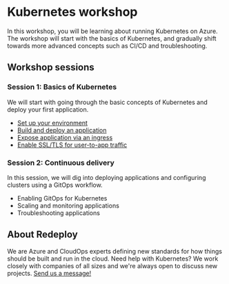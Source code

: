 # Kubernetes workshop

In this workshop, you will be learning about running Kubernetes on Azure. The workshop will start with the basics of Kubernetes, and gradually shift towards more advanced concepts such as CI/CD and troubleshooting.

## Workshop sessions

### Session 1: Basics of Kubernetes

We will start with going through the basic concepts of Kubernetes and deploy your first application.

* [Set up your environment](./labs/00-setup-environment.md)
* [Build and deploy an application](./labs/01-deploy-application.md)
* [Expose application via an ingress](./labs/02-deploy-ingress.md)
* [Enable SSL/TLS for user-to-app traffic](./labs/03-secure-ingress.md)

### Session 2: Continuous delivery

In this session, we will dig into deploying applications and configuring clusters using a GitOps workflow.

* Enabling GitOps for Kubernetes
* Scaling and monitoring applications
* Troubleshooting applications

## About Redeploy

We are Azure and CloudOps experts defining new standards for how things should be built and run in the cloud. Need help with Kubernetes? We work closely with companies of all sizes and we're always open to discuss new projects. [Send us a message!](https://redeploy.com/contact)

